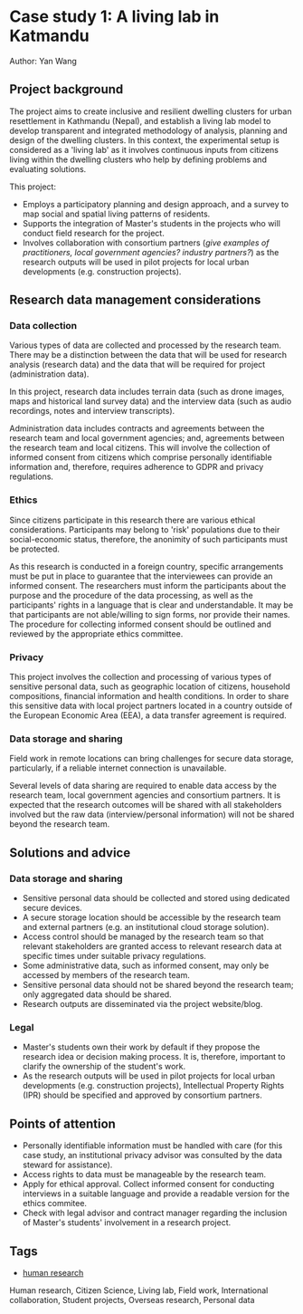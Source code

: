# Case study 1: A living lab in Katmandu

Author: Yan Wang 

## Project background

The project aims to create inclusive and resilient dwelling clusters for urban resettlement in Kathmandu (Nepal), and establish a living lab model to develop transparent and integrated methodology of analysis, planning and design of the dwelling clusters. In this context, the experimental setup is considered as a 'living lab' as it involves continuous inputs from citizens living within the dwelling clusters who help by defining problems and evaluating solutions. 

This project:
- Employs a participatory planning and design approach, and a survey to map social and spatial living patterns of residents. 
- Supports the integration of Master's students in the projects who will conduct field research for the project. 
- Involves collaboration with consortium partners (_give examples of practitioners, local government agencies? industry partners?_) as the research outputs will be used in pilot projects for local urban developments (e.g. construction projects).

## Research data management considerations

### Data collection

Various types of data are collected and processed by the research team. There may be a distinction between the data that will be used for research analysis (research data) and the data that will be required for project (administration data).  

In this project, research data includes terrain data (such as drone images, maps and historical land survey data) and the interview data (such as audio recordings, notes and interview transcripts). 

Administration data includes contracts and agreements between the research team and local government agencies; and, agreements between the research team and local citizens. This will involve the collection of informed consent from citizens which comprise personally identifiable information and, therefore, requires adherence to GDPR and privacy regulations. 

### Ethics 

Since citizens participate in this research there are various ethical considerations. Participants may belong to 'risk' populations due to their social-economic status, therefore, the anonimity of such participants must be protected. 

As this research is conducted in a foreign country, specific arrangements must be put in place to guarantee that the interviewees can provide an informed consent. The researchers must inform the participants about the purpose and the procedure of the data processing, as well as the participants' rights in a language that is clear and understandable. It may be that participants are not able/willing to sign forms, nor provide their names. The procedure for collecting informed consent should be outlined and reviewed by the appropriate ethics committee. 

### Privacy 

This project involves the collection and processing of various types of sensitive personal data, such as geographic location of citizens, household compositions, financial information and health conditions. In order to share this sensitive data with local project partners located in a country outside of the European Economic Area (EEA), a data transfer agreement is required. 

### Data storage and sharing

Field work in remote locations can bring challenges for secure data storage, particularly, if a reliable internet connection is unavailable. 

Several levels of data sharing are required to enable data access by the research team, local government agencies and consortium partners. It is expected that the research outcomes will be shared with all stakeholders involved but the raw data (interview/personal information) will not be shared beyond the research team.

## Solutions and advice

### Data storage and sharing

- Sensitive personal data should be collected and stored using dedicated secure devices. 
- A secure storage location should be accessible by the research team and external partners (e.g. an institutional cloud storage solution).
- Access control should be managed by the research team so that relevant stakeholders are granted access to relevant research data at specific times under suitable privacy regulations.
- Some administrative data, such as informed consent, may only be accessed by members of the research team.
- Sensitive personal data should not be shared beyond the research team; only aggregated data should be shared.
- Research outputs are disseminated via the project website/blog.

### Legal 

- Master's students own their work by default if they propose the research idea or decision making process. It is, therefore, important to clarify the ownership of the student's work. 
- As the research outputs will be used in pilot projects for local urban developments (e.g. construction projects), Intellectual Property Rights (IPR) should be specified and approved by consortium partners. 

## Points of attention

- Personally identifiable information must be handled with care (for this case study, an institutional privacy advisor was consulted by the data steward for assistance). 
- Access rights to data must be manageable by the research team.  
- Apply for ethical approval. Collect informed consent for conducting interviews in a suitable language and provide a readable version for the ethics commitee. 
- Check with legal advisor and contract manager regarding the inclusion of Master's students' involvement in a research project. 

## Tags 

- [human research](https://nzr.github.io/DS-BOK/search.html?q=human+research)

Human research, Citizen Science, Living lab, Field work, International collaboration, Student projects, Overseas research, Personal data  
